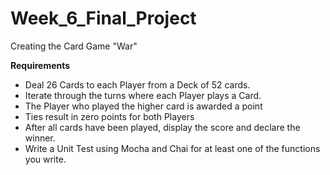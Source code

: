 # Week_6_Final_Project
Creating the Card Game "War"

**Requirements**
- Deal 26 Cards to each Player from a Deck of 52 cards.
- Iterate through the turns where each Player plays a Card.
- The Player who played the higher card is awarded a point
- Ties result in zero points for both Players
- After all cards have been played, display the score and declare the winner.
- Write a Unit Test using Mocha and Chai for at least one of the functions you write.
